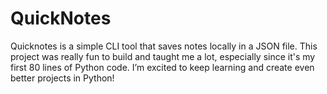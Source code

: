 # QuickNotes
Quicknotes is a simple CLI tool that saves notes locally in a JSON file.
This project was really fun to build and taught me a lot, especially since it's my first 80 lines of Python code.
I’m excited to keep learning and create even better projects in Python! 

